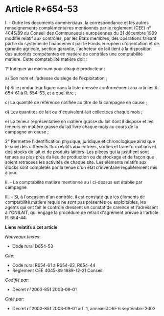 # Article R*654-53

I. - Outre les documents commerciaux, la correspondance et les autres renseignements complémentaires mentionnés par le
règlement (CEE) n° 4045/89 du Conseil des Communautés européennes du 21 décembre 1989 modifié relatif aux contrôles, par les
Etats membres, des opérations faisant partie du système de financement par le Fonds européen d'orientation et de garantie
agricole, section garantie, l'acheteur de lait tient à la disposition des autorités compétentes en matière de contrôles une
comptabilité matière. Cette comptabilité matière doit :

1° Indiquer au minimum pour chaque producteur :

a) Son nom et l'adresse du siège de l'exploitation ;

b) Si le producteur figure dans la liste dressée conformément aux articles R. 654-61 à R. 654-63, et à quel titre ;

c) La quantité de référence notifiée au titre de la campagne en cause ;

d) Les quantités de lait ou d'équivalent-lait collectées chaque mois ;

e) La teneur représentative en matière grasse du lait dont il dispose et les teneurs en matière grasse du lait livré chaque
mois au cours de la campagne en cause ;

2° Permettre l'identification physique, juridique et chronologique ainsi que le suivi des différents flux relatifs aux
entrées, sorties et transformations et des stocks de lait et de produits laitiers. Les pièces qui la justifient sont tenues
au plus près du lieu de production ou de stockage et de façon que soient retracées les activités de chaque site. Les éléments
relatifs aux stocks sont complétés par la tenue d'un état d'inventaire régulièrement mis à jour.

II. - La comptabilité matière mentionné au I ci-dessus est établie par campagne.

III. - Si, à l'occasion d'un contrôle, il est constaté que les éléments de comptabilité matière requis ne sont pas présentés
ou exploitables, les agents qui ont fait le contrôle dressent un constat de carence et l'adressent à l'ONILAIT, qui engage la
procédure de retrait d'agrément prévue à l'article R. 654-44.

**Liens relatifs à cet article**

_Nouveaux textes_:

  - Code rural D654-53

_Cite_:

  - Code rural R654-61 à R654-63, R654-44
  - Règlement CEE 4045-89 1989-12-21 Conseil

_Codifié par_:

  - Décret n°2003-851 2003-09-01

_Créé par_:

  - Décret n°2003-851 2003-09-01 art. 1, annexe JORF 6 septembre 2003
